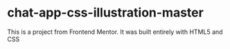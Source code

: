 # chat-app-css-illustration-master
This is a project from Frontend Mentor. It was built entirely with HTML5 and CSS
